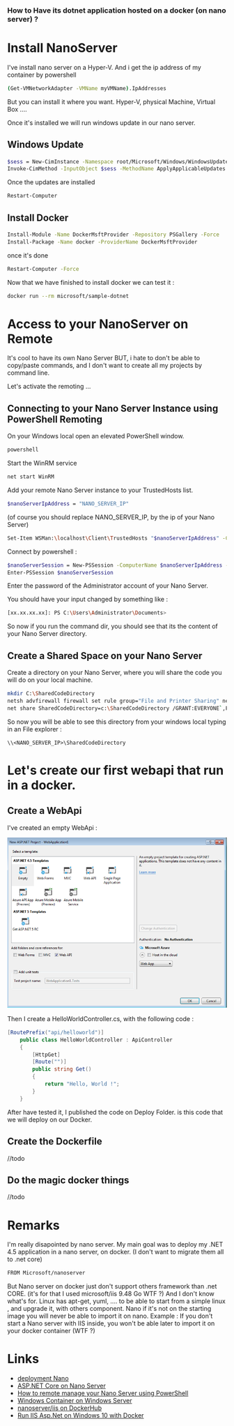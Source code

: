 ### How to Have its dotnet application hosted on a docker (on nano server) ?

# Install NanoServer

I've install nano server on a Hyper-V. 
And i get the ip address of my container by powershell 

```bash
(Get-VMNetworkAdapter -VMName myVMName).IpAddresses 
```

But you can install it where you want. Hyper-V, physical Machine, Virtual Box ....

Once it's installed we will run windows update in our nano server.

## Windows Update

```bash
$sess = New-CimInstance -Namespace root/Microsoft/Windows/WindowsUpdate -ClassName MSFT_WUOperationsSession
Invoke-CimMethod -InputObject $sess -MethodName ApplyApplicableUpdates
```

Once the updates are installed

```bash
Restart-Computer
```

## Install Docker

```bash
Install-Module -Name DockerMsftProvider -Repository PSGallery -Force
Install-Package -Name docker -ProviderName DockerMsftProvider
```

once it's done

```bash
Restart-Computer -Force
```

Now that we have finished to install docker we can test it :

```bash
docker run --rm microsoft/sample-dotnet
```

# Access to your NanoServer on Remote

It's cool to have its own Nano Server BUT, i hate to don't be able to copy/paste commands, and I don't want to create all my projects by command line.

Let's activate the remoting ...

## Connecting to your Nano Server Instance using PowerShell Remoting

On your Windows local open an elevated PowerShell window.

```bash
powershell
```

Start the WinRM service
```bash
net start WinRM
```

Add your remote Nano Server instance to your TrustedHosts list.

```bash
$nanoServerIpAddress = "NANO_SERVER_IP"
```
(of course you should replace NANO_SERVER_IP, by the ip of your Nano Server)

```bash
Set-Item WSMan:\localhost\Client\TrustedHosts "$nanoServerIpAddress" -Concatenate -Force
```

Connect by powershell :
```bash
$nanoServerSession = New-PSSession -ComputerName $nanoServerIpAddress -Credential ~\Administrator
Enter-PSSession $nanoServerSession
```

Enter the password of the Administrator account of your Nano Server.

You should have your input changed by something like :
```bash
[xx.xx.xx.xx]: PS C:\Users\Administrator\Documents>
```

So now if you run the command dir, you should see that its the content of your Nano Server directory.

## Create a Shared Space on your Nano Server

Create a directory on your Nano Server, where you will share the code you will do on your local machine.

```bash
mkdir C:\SharedCodeDirectory
netsh advfirewall firewall set rule group="File and Printer Sharing" new enable=yes
net share SharedCodeDirectory=c:\SharedCodeDirectory /GRANT:EVERYONE`,FULL
```

So now you will be able to see this directory from your windows local typing in an File explorer :
```
\\<NANO_SERVER_IP>\SharedCodeDirectory
```

# Let's create our first webapi that run in a docker.

## Create a WebApi

I've created an empty WebApi :

![Empty WebApi](https://github.com/Tkanos/DotnetDockerOnNanoServer/blob/master/img/CreateEmptyWebApi.png)

Then I create a HelloWorldController.cs, with the following code :

```csharp
[RoutePrefix("api/helloworld")]
    public class HelloWorldController : ApiController
    {
        [HttpGet]
        [Route("")]
        public string Get()
        {
            return "Hello, World !";
        }
    }
```

After have tested it, I published the code on Deploy Folder. is this code that we will deploy on our Docker.


## Create the Dockerfile

//todo

## Do the magic docker things

//todo


# Remarks

I'm really disapointed by nano server. My main goal was to deploy my .NET 4.5 application in a nano server, on docker. (I don't want to migrate them all to .net core)

```bash
FROM Microsoft/nanoserver
```
But Nano server on docker just don't support others framework than .net CORE. (it's for that I used microsoft/iis 9.48 Go WTF ?)
And I don't know what's for.
Linux has apt-get, yuml, .... to be able to start from a simple linux , and upgrade it, with others component.
Nano if it's not on the starting image you will never be able to import it on nano.
Example : If you don't start a Nano server with IIS inside, you won't be able later to import it on your docker container (WTF ?)


# Links
- [deployment Nano](https://msdn.microsoft.com/en-us/virtualization/windowscontainers/deployment/deployment_nano)
- [ASP.NET Core on Nano Server](https://docs.asp.net/en/latest/tutorials/nano-server.html)
- [How to remote manage your Nano Server using PowerShell](http://www.thomasmaurer.ch/2015/12/how-to-remote-manage-your-nano-server-using-powershell/)
- [Windows Container on Windows Server](https://msdn.microsoft.com/en-us/virtualization/windowscontainers/quick_start/quick_start_windows_server)
- [nanoserver/iis on DockerHub](https://hub.docker.com/r/nanoserver/iis/)
- [Run IIS Asp.Net on Windows 10 with Docker](http://blog.alexellis.io/run-iis-asp-net-on-windows-10-with-docker/)




